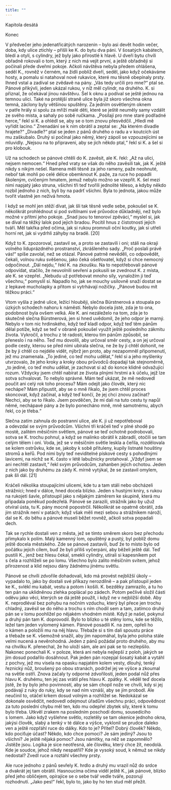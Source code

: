```yaml
---
title: ""
---
```


Kapitola desátá

Konec

V předvečer jeho jedenatřicátých narozenin – bylo asi devět hodin večer, doba, kdy ulice ztichly – přišli ke K. do bytu dva páni.
V šosatých kabátech, bledí a otylí, s cylindry, jež byly jako přirostlé k hlavě.
U dveří bytu chvíli obřadně rokovali o tom, který z nich má vejít první, a ještě obřadněji si počínali přede dveřmi pokoje.
Ačkoli návštěva nebyla předem ohlášena, seděl K., rovněž v černém, na židli poblíž dveří, seděl, jako když očekáváme hosty, a pomalu si natahoval nové rukavice, které mu těsně obepínaly prsty.
Ihned vstal a zadíval se zvědavě na pány.
„Vás tedy určili pro mne?“ ptal se.
Pánové přikývli, jeden ukázal rukou, v níž měl cylindr, na druhého.
K. si přiznal, že očekával jinou návštěvu.
Šel k oknu a podíval se ještě jednou na temnou ulici.
Také na protější straně ulice byla již skoro všechna okna temná, záclony byly většinou spuštěny.
Za jedním osvětleným oknem v patře hrály si spolu za mříží malé děti, které se ještě neuměly samy vzdálit ze svého místa, a sahaly po sobě ručkama.
„Posílají pro mne staré podřadné herce,“ řekl si K. a ohlédl se, aby se o tom znovu přesvědčil.
„Hledí mě vyřídit lacino.“
Znenadání se k nim obrátil a zeptal se: „Na kterém divadle hrajete?“ „Divadle?“ ptal se jeden z pánů druhého o radu a v koutcích úst mu zaškubalo.
Druhý si počínal jako němý, který zápolí se vzpouzejícími se mluvidly.
„Nejsou na to připraveni, aby se jich někdo ptal,“ řekl si K. a šel si pro klobouk.

Už na schodech se pánové chtěli do K. zavěsit, ale K. řekl: „Až na ulici, nejsem nemocen.“
Hned před vraty se však do něho zavěsili tak, jak K. ještě nikdy s nikým nešel.
Ramena měli těsně za jeho rameny, paže neohnuté, neboř tak mohli po celé délce obemknout K. paže, za ruce ho popadli školeným, cvičeným hmatem, jemuž nebylo možno se vzepřít.
K. šel mezi nimi napjatý jako struna, všichni tři teď tvořili jednolité těleso, a kdyby někdo rozbil jednoho z nich, byli by na padrť všichni.
Byla to jednota, jakou může tvořit vlastně jen neživá hmota.

I když se mohl jen stěží dívat, jak šli tak těsně vedle sebe, pokoušel se K. několikrát prohlédnout si pod svítilnami své průvodce důkladněji, než bylo možné v přítmí jeho pokoje.
„Snad jsou to tenoroví zpěváci,“ myslel si, jak se díval na těžký lalok pod jejich bradou.
Pocítil hnus z čistotnosti jejich tváří.
Měl takřka před očima, jak si rukou promnuli oční koutky, jak si utřeli horní ret, jak si vydrhli záhyby na bradě.
\[20\]

Když to K. zpozoroval, zastavil se, a proto se zastavili i oni; stáli na okraji volného liduprázdného prostranství, zkrášleného sady.
„Proč poslali právě vás!“ spíše zavolal, než se otázal.
Pánové patrně nevěděli, co odpovědět, čekali, volnou ruku svěšenou, jako čeká ošetřovatel, když si chce nemocný odpočinout.
„Dál nejdu,“ řekl K. na zkoušku. Na to nepotřebovali pánové odpovídat, stačilo, že neuvolnili sevření a pokusili se zvednout K. z místa, ale K. se vzepřel. „Nebudu už potřebovat mnoho síly, vynaložím ji teď všechnu,“ pomyslil si.
Napadlo ho, jak se mouchy usilovně snaží dostat se z lepkavé mucholapky a přitom si vytrhávají nožičky.
„Pánové budou mít těžkou práci.“

Vtom vyšla z jedné ulice, ležící hlouběji, slečna Bürstnerová a stoupala po úzkých schodech nahoru k náměstí.
Nebylo docela jisté, zda je to ona, podobnost byla ovšem velká.
Ale K. ani nezáleželo na tom, zda je to skutečně slečna Bürstnerová, jen si hned uvědomil, že jeho odpor je marný.
Nebylo v tom nic hrdinského, když teď kladl odpor, když teď těm pánům dělal potíže, když se teď v obraně pokoušel využít ještě posledního zákmitu života.
Vykročil, a trochu z té radosti, kterou tím pánům způsobil, se přeneslo i na něho.
Teď mu dovolili, aby určoval směr cesty, a on jej určoval podle cesty, kterou se před nimi ubírala slečna, ne že by ji chtěl dohonit, ne že by ji chtěl co nejdéle vidět, nýbrž jen proto, aby nezapomněl připomenutí, jež mu znamenala.
„To jediné, co teď mohu udělat,“ řekl si a jeho myšlenky utvrzovalo, že jeho kroky a kroky obou průvodců dopadají tak stejnoměrně, „to jediné, co teď mohu udělat, je zachovat si až do konce klidně odvažující rozum.
Vždycky jsem chtěl nabírat ze života plnými hrstmi a k účelu, jejž lze sotva schvalovat.
To nebylo správné.
Mám teď ukázat, že mě nedovedl poučit ani celý rok toho procesu? Mám odejít jako člověk, který nic nechápe? Mám připustit, aby se o mně říkalo, že jsem chtěl proces skoncovat, když začínal, a když teď končí, že jej chci znovu začínat? Nechci, aby se to říkalo.
Jsem povděčen, že mi dali na tuto cestu ty napůl němé, nechápavé pány a že bylo ponecháno mně, mně samotnému, abych řekl, co je třeba.“

Slečna zatím zahnula do postranní ulice, ale K. ji už nepotřeboval a odevzdal se svým průvodcům.
Všichni tři kráčeli teď v plné shodě po mostě, zalitém měsíčním světlem, pánové se teď ochotně podrobovali, sotva se K. trochu pohnul, a když se malinko obrátil k zábradlí, otočili se tam celým tělem i oni.
Voda, jež se v měsíčním světle leskla a čeřila, rozdělovala se kolem ostrůvku, kde se, jakoby k sobě přituleny, kupily listnaté houštiny stromů a keřů.
Pod nimi byly teď neviditelné pískové cesty s pohodlnými lavicemi, na nichž se K. často v létě labužnicky protahoval.
„Vždyť jsem se ani nechtěl zastavit,“ řekl svým průvodcům, zahanben jejich ochotou.
Jeden z nich jako by druhému za zády K. mírně vytýkal, že se zastavil omylem, pak šli dál.
\[21\]

Kráčeli několika stoupajícími ulicemi, kde tu a tam stáli nebo obcházeli strážníci; hned v dálce, hned docela blízko.
Jeden s hustými kníry, s rukou na rukojeti šavle, přistoupil jako s nějakým záměrem ke skupině, která mu připadala poněkud podezřelá.
Pánové se zarazili, strážník jako by užuž otvíral ústa, tu K. pány mocně popostrčil.
Několikrát se opatrně obrátil, zda jim strážník není v patách; když však měli mezi sebou a strážníkem nároží, dal se K. do běhu a pánové museli běžet rovněž, ačkoli sotva popadali dech.

Tak se rychle dostali ven z města, jež se tímto směrem skoro bez přechodu přimykalo k polím.
Malý kamenný lom, opuštěný a pustý, byl poblíž domu ještě docela městského.
Zde se pánové zastavili, buď že to místo bylo od počátku jejich cílem, buď že byli příliš vyčerpáni, aby běželi ještě dál.
Teď pustili K., jenž bez hlesu čekal, smekli cylindry, utírali si kapesníkem pot s čela a rozhlíželi se po lomu.
Všechno bylo zalito měsíčním svitem, jehož přirozenost a klid nejsou dány žádnému jinému světlu.

Pánové se chvíli zdvořile dohadovali, kdo má provést nejbližší úkoly – vypadalo to, jako by dostali své příkazy nerozdílně – a pak přistoupil jeden ke K., svlékl mu kabát, vestu a potom i košili.
K. bezděky zamrazilo, a tu ho ten pán na uklidněnou zlehka poplácal po zádech.
Potom pečlivě složil části oděvu jako věci, kterých se dá ještě použít, i když ne v nejbližší době.
Aby K. neprodléval bez pohybu na nočním vzduchu, který byl přece jen trochu chladný, zavěsil se do něho a trochu s ním chodil sem a tam, zatímco druhý pán se v lomu poohlížel po nějakém vhodném místě.
Když je našel, pokynul a druhý pán tam K. doprovodil. Bylo to blízko u té stěny lomu, kde se těžilo, ležel tam jeden vylomený kámen.
Pánové posadili K. na zem, opřeli ho o kámen a položili mu na něj hlavu.
Třebaže si s tím dali spoustu práce a třebaže se K. všemožně snažil, aby jim napomáhal, byla jeho poloha stále velmi nucená a nevěrohodná.
Jeden z pánů požádal proto druhého, aby mu na chvilku K. přenechal, že ho uloží sám, ale ani pak se to nezlepšilo.
Nakonec ponechali K. v poloze, která ani nebyla nejlepší z poloh, jakých se jim dosud podařilo dosáhnout.
Pak jeden pán rozepjal šosatý kabát a vytáhl z pochvy, jež mu visela na opasku napjatém kolem vesty, dlouhý, tenký řeznický nůž, broušený po obou stranách, podržel jej ve výšce a zkoumal na světle ostří.
Znova začaly ty odporné zdvořilosti, jeden podal nůž přes hlavu K. druhému, ten jej zas vrátil přes hlavu K. zpátky. K. věděl teď docela jistě, že by bylo jeho povinností, aby se sám chopil nože ve chvíli, kdy si jej podávají z ruky do ruky, kdy se nad ním vznáší, aby se jím probodl.
Ale neučinil to, otáčel krkem dosud volným a rozhlížel se.
Nedokázal se dokonale osvědčit, nedovedl odejmout úřadům všechnu práci, odpovědnost za tuto poslední chybu měl ten, kdo mu odepřel zbytek síly, které k tomu bylo třeba.
Utkvěl zrakem na posledním poschodí domu, sousedícího s lomem.
Jako když vyšlehne světlo, rozletěly se tam okenice jednoho okna, jakýsi člověk, slabý a tenký v té dálce a výšce, vyklonil se prudce daleko ven a ještě rozpřáhl ruce do dálky.
Kdo to je? Přítel? Dobrý člověk? Někdo, kdo pociťuje účast? Někdo, kdo chce pomoci? Je sám jediný? Jsou to všichni? Je ještě nějaká pomoc? Jsou námitky, na něž se zapomnělo? Jistěže jsou.
Logika je sice neotřesná, ale člověku, který chce žít, neodolá.
Kde je soudce, jehož nikdy nespatřil? Kde je vysoký soud, k němuž se nikdy nedostal?
Zvedl ruce a roztáhl všechny prsty.

Ale ruce jednoho z pánů sevřely K. hrdlo a druhý mu vrazil nůž do srdce a dvakrát jej tam obrátil.
Hasnoucíma očima viděl ještě K., jak pánové, blízko před jeho obličejem, opírajíce se o sebe tvář vedle tváře, pozorují rozhodnutí.
„Jako pes!“ řekl, bylo to, jako by ho ten stud měl přežít.